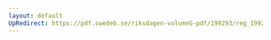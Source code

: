 ```yaml
---
layout: default
UpRedirect: https://pdf.swedeb.se/riksdagen-volumeG-pdf/199293/reg_199293_SoU/reg_199293_SoU_0007.pdf
---
```

